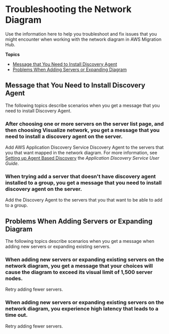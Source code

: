 # Troubleshooting the Network Diagram<a name="network-diagram-troubleshooting"></a>

Use the information here to help you troubleshoot and fix issues that you might encounter when working with the network diagram in AWS Migration Hub\.

**Topics**
+ [Message that You Need to Install Discovery Agent](#troubleshooting-problem-need-agent)
+ [Problems When Adding Servers or Expanding Diagram](#troubleshooting-problem-expand-diagram)

## Message that You Need to Install Discovery Agent<a name="troubleshooting-problem-need-agent"></a>

The following topics describe scenarios when you get a message that you need to install Discovery Agent\.

### After choosing one or more servers on the server list page, and then choosing **Visualize network**, you get a message that you need to install a discovery agent on the server\.<a name="troubleshooting-problem-need-agent-1"></a>

Add AWS Application Discovery Service Discovery Agent to the servers that you that want mapped in the network diagram\. For more information, see [Setting up Agent Based Discovery](https://docs.aws.amazon.com/application-discovery/latest/userguide/setting-up-agents.html) the *Application Discovery Service User Guide*\. 

### When trying add a server that doesn't have discovery agent installed to a group, you get a message that you need to install discovery agent on the server\.<a name="troubleshooting-problem-need-agent-2"></a>

Add the Discovery Agent to the servers that you that want to be able to add to a group\.

## Problems When Adding Servers or Expanding Diagram<a name="troubleshooting-problem-expand-diagram"></a>

The following topics describe scenarios when you get a message when adding new servers or expanding existing servers\.

### When adding new servers or expanding existing servers on the network diagram, you get a message that your choices will cause the diagram to exceed its visual limit of 1,500 server nodes\.<a name="troubleshooting-problem-expand-diagram-1"></a>

Retry adding fewer servers\.

### When adding new servers or expanding existing servers on the network diagram, you experience high latency that leads to a time out\.<a name="troubleshooting-problem-expand-diagram-2"></a>

Retry adding fewer servers\.